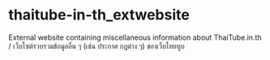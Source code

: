 # thaitube-in-th_extwebsite
External website containing miscellaneous information about ThaiTube.in.th / เว็บไซต์รวบรวมข้อมูลอื่น ๆ (เช่น ประกาศ กฎต่าง ๆ) ของเว็บไทยทูบ
